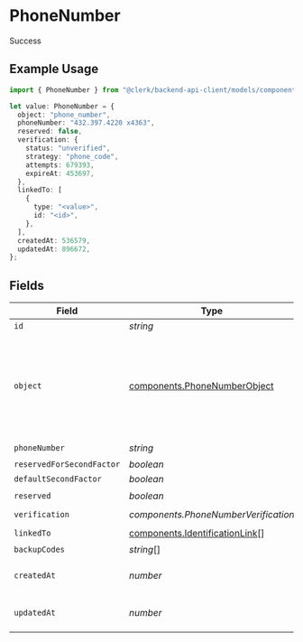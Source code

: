# PhoneNumber

Success

## Example Usage

```typescript
import { PhoneNumber } from "@clerk/backend-api-client/models/components";

let value: PhoneNumber = {
  object: "phone_number",
  phoneNumber: "432.397.4220 x4363",
  reserved: false,
  verification: {
    status: "unverified",
    strategy: "phone_code",
    attempts: 679393,
    expireAt: 453697,
  },
  linkedTo: [
    {
      type: "<value>",
      id: "<id>",
    },
  ],
  createdAt: 536579,
  updatedAt: 896672,
};
```

## Fields

| Field                                                                                  | Type                                                                                   | Required                                                                               | Description                                                                            |
| -------------------------------------------------------------------------------------- | -------------------------------------------------------------------------------------- | -------------------------------------------------------------------------------------- | -------------------------------------------------------------------------------------- |
| `id`                                                                                   | *string*                                                                               | :heavy_minus_sign:                                                                     | N/A                                                                                    |
| `object`                                                                               | [components.PhoneNumberObject](../../models/components/phonenumberobject.md)           | :heavy_check_mark:                                                                     | String representing the object's type. Objects of the same type share the same value.<br/> |
| `phoneNumber`                                                                          | *string*                                                                               | :heavy_check_mark:                                                                     | N/A                                                                                    |
| `reservedForSecondFactor`                                                              | *boolean*                                                                              | :heavy_minus_sign:                                                                     | N/A                                                                                    |
| `defaultSecondFactor`                                                                  | *boolean*                                                                              | :heavy_minus_sign:                                                                     | N/A                                                                                    |
| `reserved`                                                                             | *boolean*                                                                              | :heavy_check_mark:                                                                     | N/A                                                                                    |
| `verification`                                                                         | *components.PhoneNumberVerification*                                                   | :heavy_check_mark:                                                                     | N/A                                                                                    |
| `linkedTo`                                                                             | [components.IdentificationLink](../../models/components/identificationlink.md)[]       | :heavy_check_mark:                                                                     | N/A                                                                                    |
| `backupCodes`                                                                          | *string*[]                                                                             | :heavy_minus_sign:                                                                     | N/A                                                                                    |
| `createdAt`                                                                            | *number*                                                                               | :heavy_check_mark:                                                                     | Unix timestamp of creation<br/>                                                        |
| `updatedAt`                                                                            | *number*                                                                               | :heavy_check_mark:                                                                     | Unix timestamp of creation<br/>                                                        |